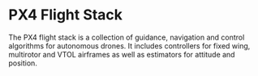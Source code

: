 # PX4 Flight Stack

The PX4 flight stack is a collection of guidance, navigation and control algorithms for autonomous drones. It includes controllers for fixed wing, multirotor and VTOL airframes as well as estimators for attitude and position.
